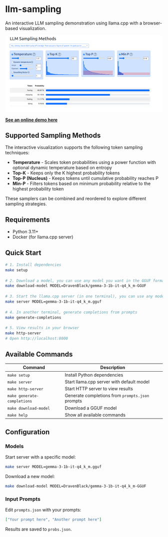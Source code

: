 # llm-sampling

An interactive LLM sampling demonstration using llama.cpp with a browser-based visualization.

![](web/example.png)

[**See an online demo here**](https://anuk909.github.io/llm-sampling/web/)

## Supported Sampling Methods

The interactive visualization supports the following token sampling techniques:

- **Temperature** - Scales token probabilities using a power function with optional dynamic temperature based on entropy
- **Top-K** - Keeps only the K highest probability tokens
- **Top-P (Nucleus)** - Keeps tokens until cumulative probability reaches P
- **Min-P** - Filters tokens based on minimum probability relative to the highest probability token

These samplers can be combined and reordered to explore different sampling strategies.

## Requirements

- Python 3.11+
- Docker (for llama.cpp server)

## Quick Start

```bash
# 1. Install dependencies
make setup

# 2. Download a model, you can use any model you want in the GGUF format.
make download-model MODEL=DravenBlack/gemma-3-1b-it-q4_k_m-GGUF

# 3. Start the llama.cpp server (in one terminal), you can use any model you downloaded in the gguf format.
make server MODEL=gemma-3-1b-it-q4_k_m.gguf

# 4. In another terminal, generate completions from prompts
make generate-completions

# 5. View results in your browser
make http-server
# Open http://localhost:8000
```

## Available Commands

| Command                     | Description                                      |
| --------------------------- | ------------------------------------------------ |
| `make setup`                | Install Python dependencies                      |
| `make server`               | Start llama.cpp server with default model        |
| `make http-server`          | Start HTTP server to view results                |
| `make generate-completions` | Generate completions from `prompts.json` prompts |
| `make download-model`       | Download a GGUF model                            |
| `make help`                 | Show all available commands                      |

## Configuration

### Models

Start server with a specific model:

```bash
make server MODEL=gemma-3-1b-it-q4_k_m.gguf
```

Download a new model:

```bash
make download-model MODEL=DravenBlack/gemma-3-1b-it-q4_k_m-GGUF
```

### Input Prompts

Edit `prompts.json` with your prompts:

```json
["Your prompt here", "Another prompt here"]
```

Results are saved to `probs.json`.
